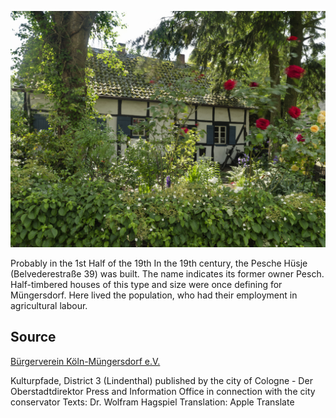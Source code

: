 ![Pescher Hüsje](./images/05315000-b03-t03/p3.8.jpg)

Probably in the 1st Half of the 19th In the 19th century, the Pesche Hüsje (Belvederestraße 39) was built. The name indicates its former owner Pesch. Half-timbered houses of this type and size were once defining for Müngersdorf. Here lived the population, who had their employment in agricultural labour.

## Source

[Bürgerverein Köln-Müngersdorf e.V.](https://www.buergerverein-koeln-muengersdorf.de/)

Kulturpfade, District 3 (Lindenthal)
published by the city of Cologne - Der Oberstadtdirektor
Press and Information Office in connection with the city conservator
Texts: Dr. Wolfram Hagspiel
Translation: Apple Translate